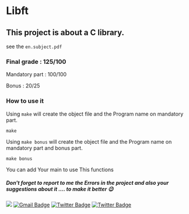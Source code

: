 # Libft
## This project is about a C library.
  see the ``en.subject.pdf``
### Final grade : 125/100

Mandatory part : 100/100

Bonus : 20/25

### How to use it

Using ``make`` will create the object file  and the Program name on mandatory part.
```
make
```
Using ``make bonus`` will create the object file  and the Program name on mandatory part and bonus part.

```
make bonus
```
You can add Your main to use This functions

##### Don't forget to report to me the Errors in the project and also your suggestions about it .... to make it better 😉
 <a href="https://github.com/commando0404" target="_blank"><img src="https://img.shields.io/badge/github-000000?style=flat-square&logo=Github&logoColor=white"/></a>
[![Gmail Badge](https://img.shields.io/badge/-Gmail-d14836?style=flat-square&logo=Gmail&logoColor=white&link=mailto:omarabdelhadi1337@gmail.com)](mailto:omarabdelhadi1337@gmail.com)
[![Twitter Badge](https://img.shields.io/badge/-Twitter-1c89f0?style=flat-square&logo=twitter&logoColor=white&link=https://twitter.com/commando404/)](https://twitter.com/commando404/) 
[![Twitter Badge](https://img.shields.io/badge/-Facebook-1c89f0?style=flat-square&logo=facebook&logoColor=white&link=https://www.facebook.com/profile.php?id=100077385294005/)](https://www.facebook.com/profile.php?id=100077385294005/)
